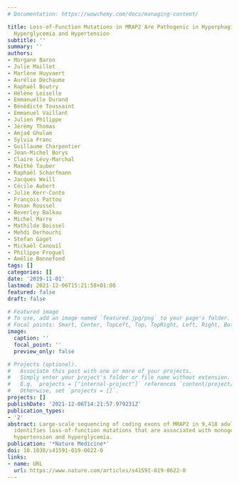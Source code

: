 ```yaml
---
# Documentation: https://wowchemy.com/docs/managing-content/

title: Loss-of-Function Mutations in MRAP2 Are Pathogenic in Hyperphagic Obesity with
  Hyperglycemia and Hypertension
subtitle: ''
summary: ''
authors:
- Morgane Baron
- Julie Maillet
- Marlène Huyvaert
- Aurélie Dechaume
- Raphaël Boutry
- Hélène Loiselle
- Emmanuelle Durand
- Bénédicte Toussaint
- Emmanuel Vaillant
- Julien Philippe
- Jérémy Thomas
- Amjad Ghulam
- Sylvia Franc
- Guillaume Charpentier
- Jean-Michel Borys
- Claire Lévy-Marchal
- Maïthé Tauber
- Raphaël Scharfmann
- Jacques Weill
- Cécile Aubert
- Julie Kerr-Conte
- François Pattou
- Ronan Roussel
- Beverley Balkau
- Michel Marre
- Mathilde Boissel
- Mehdi Derhourhi
- Stefan Gaget
- Mickaël Canouil
- Philippe Froguel
- Amélie Bonnefond
tags: []
categories: []
date: '2019-11-01'
lastmod: 2021-12-06T15:21:58+01:00
featured: false
draft: false

# Featured image
# To use, add an image named `featured.jpg/png` to your page's folder.
# Focal points: Smart, Center, TopLeft, Top, TopRight, Left, Right, BottomLeft, Bottom, BottomRight.
image:
  caption: ''
  focal_point: ''
  preview_only: false

# Projects (optional).
#   Associate this post with one or more of your projects.
#   Simply enter your project's folder or file name without extension.
#   E.g. `projects = ["internal-project"]` references `content/project/deep-learning/index.md`.
#   Otherwise, set `projects = []`.
projects: []
publishDate: '2021-12-06T14:21:57.979231Z'
publication_types:
- '2'
abstract: Large-scale sequencing of coding exons of MRAP2 in 9,418 adults and adolescents
  identifies loss-of-function mutations that are associated with monogenic obesity,
  hypertension and hyperglycemia.
publication: '*Nature Medicine*'
doi: 10.1038/s41591-019-0622-0
links:
- name: URL
  url: https://www.nature.com/articles/s41591-019-0622-0
---
```

